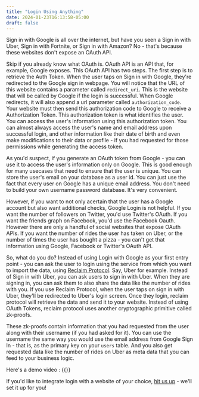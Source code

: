```yaml
---
title: "Login Using Anything"
date: 2024-01-23T16:13:58-05:00
draft: false
---
```


Sign in with Google is all over the internet, but have you seen a Sign in with Uber,  Sign in with Fortnite, or Sign in with Amazon? No - that's because these websites don't expose an OAuth API.

Skip if you already know what OAuth is. OAuth API is an API that, for example, Google exposes. This OAuth API has two steps. The first step is to retrieve the Auth Token. When the user taps on Sign in with Google, they're redirected to the Google sign in webpage. You will notice that the URL of this website contains a parameter called `redirect_uri`. This is the website that will be called by Google if the login is successful. When Google redirects, it will also append a url parameter called `authorization_code`. Your website must then send this authorization code to Google to receive a Authorization Token. This authorization token is what identifies the user. You can access the user's information using this authorization token. You can almost always access the user's name and email address upon successful login, and other information like their date of birth and even make modifications to their data or profile - if you had requested for those permissions while generating the access token. 

As you'd suspect, if you generate an OAuth token from Google - you can use it to access the user's information only on Google. This is good enough for many usecases that need to ensure that the user is unique. You can store the user's email on your database as a user id. You can just use the fact that every user on Google has a unique email address. You don't need to build your own username password database. It's very convenient. 

However, if you want to not only acertain that the user has a Google account but also want additional checks, Google Login is not helpful. If you want the number of followers on Twitter, you'd use Twitter's OAuth. If you want the friends graph on Facebook, you'd use the Facebook Oauth. However there are only a handful of social websites that expose OAuth APIs. If you want the number of rides the user has taken on Uber, or the number of times the user has bought a pizza - you can't get that information using Google, Facebook or Twitter's OAuth API. 

So, what do you do? Instead of using Login with Google as your first entry point - you can ask the user to login using the service from which you want to import the data, using [Reclaim Protocol](https://dev.reclaimprotocol.org). Say, Uber for example. Instead of Sign in with Uber, you can ask users to sign in with Uber. When they are signing in, you can ask them to also share the data like the number of rides with you. If you use Reclaim Protocol, when the user taps on sign in with Uber, they'll be redirected to Uber's login screen. Once they login, reclaim protocol will retrieve the data and send it to your website. Instead of using OAuth Tokens, reclaim protocol uses another cryptographic primitive called zk-proofs. 

These zk-proofs contain information that you had requested from the user along with their username (if you had asked for it). You can use the username the same way you would use the email address from Google Sign In - that is, as the primary key on your `users` table. And you also get requested data like the number of rides on Uber as meta data that you can feed to your business logic.

Here's a demo video :
{{<tweet id="1747244739299053772" user="protocolreclaim">}}

If you'd like to integrate login with a website of your choice, [hit us up](https://t.me/madhavanmalolan) - we'll set it up for you!


